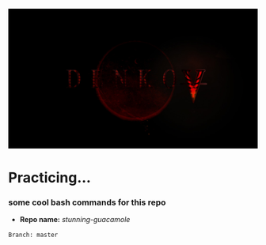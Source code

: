 <p align="center">
  <img src="screenshot.jpg" />
</p>

# Practicing...
### some cool bash commands for this repo
* **Repo name:** *stunning-guacamole*
```
Branch: master
``` 
